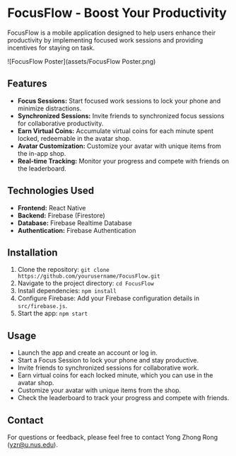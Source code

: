 # FocusFlow - Boost Your Productivity

FocusFlow is a mobile application designed to help users enhance their productivity by implementing focused work sessions and providing incentives for staying on task.

![FocusFlow Poster](assets/FocusFlow Poster.png)

## Features

- **Focus Sessions:** Start focused work sessions to lock your phone and minimize distractions.
- **Synchronized Sessions:** Invite friends to synchronized focus sessions for collaborative productivity.
- **Earn Virtual Coins:** Accumulate virtual coins for each minute spent locked, redeemable in the avatar shop.
- **Avatar Customization:** Customize your avatar with unique items from the in-app shop.
- **Real-time Tracking:** Monitor your progress and compete with friends on the leaderboard.

## Technologies Used

- **Frontend:** React Native
- **Backend:** Firebase (Firestore)
- **Database:** Firebase Realtime Database
- **Authentication:** Firebase Authentication

## Installation

1. Clone the repository: `git clone https://github.com/yourusername/FocusFlow.git`
2. Navigate to the project directory: `cd FocusFlow`
3. Install dependencies: `npm install`
4. Configure Firebase: Add your Firebase configuration details in `src/firebase.js`.
5. Start the app: `npm start`

## Usage

- Launch the app and create an account or log in.
- Start a Focus Session to lock your phone and stay productive.
- Invite friends to synchronized sessions for collaborative work.
- Earn virtual coins for each locked minute, which you can use in the avatar shop.
- Customize your avatar with unique items from the shop.
- Check the leaderboard to track your progress and compete with friends.

## Contact

For questions or feedback, please feel free to contact Yong Zhong Rong (yzr@u.nus.edu).

